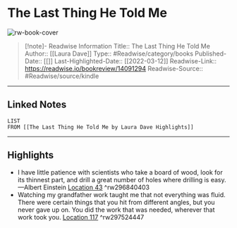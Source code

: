 # The Last Thing He Told Me

![rw-book-cover](https://m.media-amazon.com/images/I/81EgO9jINGS._SY160.jpg)
<br>
>[!note]- Readwise Information
>Title:: The Last Thing He Told Me
>Author:: [[Laura Dave]]
>Type:: #Readwise/category/books
>Published-Date:: [[]]
>Last-Highlighted-Date:: [[2022-03-12]]
>Readwise-Link:: https://readwise.io/bookreview/14091294
>Readwise-Source:: #Readwise/source/kindle
--- 

## Linked Notes
```dataview
LIST
FROM [[The Last Thing He Told Me by Laura Dave Highlights]]
```

---

## Highlights
- I have little patience with scientists who take a board of wood, look for its thinnest part, and drill a great number of holes where drilling is easy. —Albert Einstein [Location 43](https://readwise.io/open/296840403) ^rw296840403
- Watching my grandfather work taught me that not everything was fluid. There were certain things that you hit from different angles, but you never gave up on. You did the work that was needed, wherever that work took you. [Location 117](https://readwise.io/open/297524447) ^rw297524447
